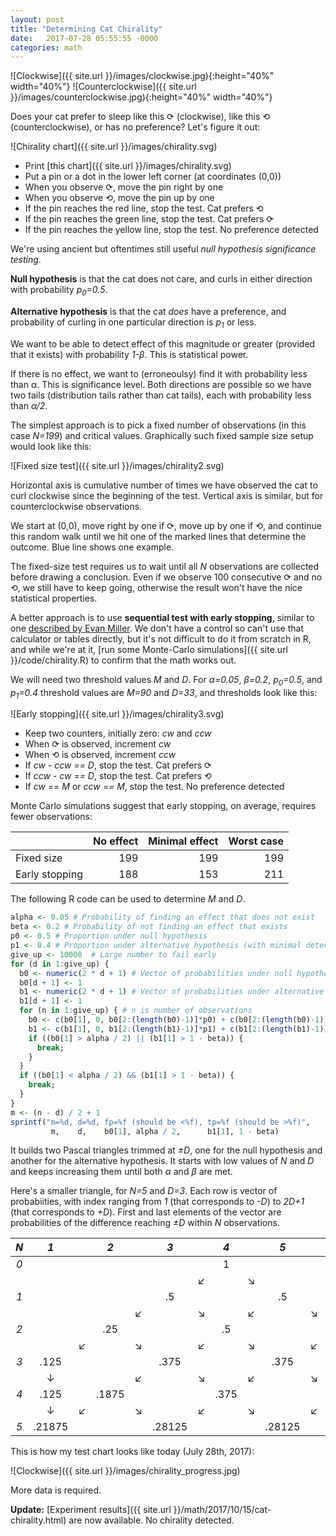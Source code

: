 ```yaml
---
layout: post
title: "Determining Cat Chirality"
date:   2017-07-28 05:55:55 -0000
categories: math
---
```


![Clockwise]({{ site.url }}/images/clockwise.jpg){:height="40%" width="40%"} ![Counterclockwise]({{ site.url }}/images/counterclockwise.jpg){:height="40%" width="40%"}

Does your cat prefer to sleep like this &#10227; (clockwise), like this &#10226; (counterclockwise), or has no preference? Let's figure it out:

![Chirality chart]({{ site.url }}/images/chirality.svg)

* Print [this chart]({{ site.url }}/images/chirality.svg)
* Put a pin or a dot in the lower left corner (at coordinates (0,0))
* When you observe &#10227;, move the pin right by one
* When you observe &#10226;, move the pin up by one
* If the pin reaches the red line, stop the test. Cat prefers &#10226;
* If the pin reaches the green line, stop the test. Cat prefers &#10227;
* If the pin reaches the yellow line, stop the test. No preference detected

<!--more-->
We're using ancient but oftentimes still useful *null hypothesis significance testing*.

**Null hypothesis** is that the cat does not care, and curls in either direction with probability *p<sub>0</sub>=0.5*.

**Alternative hypothesis** is that the cat *does* have a preference, and probability of curling in one particular direction is *p<sub>1</sub>* or less.

We want to be able to detect effect of this magnitude or greater (provided that it exists) with probability *1-&beta;*. This is statistical power.

If there is no effect, we want to (erroneoulsy) find it with probability less than &alpha;. This is significance level. Both directions are possible so we have two tails (distribution tails rather than cat tails), each with probability less than *&alpha;/2*.

The simplest approach is to pick a fixed number of observations (in this case *N=199*) and critical values. Graphically such fixed sample size setup would look like this:

![Fixed size test]({{ site.url }}/images/chirality2.svg)

Horizontal axis is cumulative number of times we have observed the cat to curl clockwise since the beginning of the test. Vertical axis is similar, but for counterclockwise observations.

We start at (0,0), move right by one if &#10227;, move up by one if &#10226;, and continue this random walk until we hit one of the marked lines that determine the outcome. Blue line shows one example.

The fixed-size test requires us to wait until all *N* observations are collected before drawing a conclusion. Even if we observe 100 consecutive &#10227; and no &#10226;, we still have to keep going, otherwise the result won't have the nice statistical properties.

A better approach is to use **sequential test with early stopping**, similar to one [described by Evan Miller](http://www.evanmiller.org/sequential-ab-testing.html). We don't have a control so can't use that calculator or tables directly, but it's not difficult to do it from scratch in R, and while we're at it, [run some Monte-Carlo simulations]({{ site.url }}/code/chirality.R) to confirm that the math works out.

We will need two threshold values *M* and *D*. For *&alpha;=0.05*, *&beta;=0.2*, *p<sub>0</sub>=0.5*, and *p<sub>1</sub>=0.4* threshold values are *M=90* and *D=33*, and thresholds look like this:

![Early stopping]({{ site.url }}/images/chirality3.svg)

* Keep two counters, initially zero: *cw* and *ccw*
* When &#10227; is observed, increment *cw*
* When &#10226; is observed, increment *ccw*
* If *cw - ccw == D*, stop the test. Cat prefers &#10227;
* If *ccw - cw == D*, stop the test. Cat prefers &#10226;
* If *cw == M* or *ccw == M*, stop the test. No preference detected

Monte Carlo simulations suggest that early stopping, on average, requires fewer observations:

|                       |   No effect  |   Minimal effect  |  Worst case  |
|:----------------------|-------------:|------------------:|-------------:|
| Fixed size            |          199 |               199 |          199 |
| Early stopping        |          188 |               153 |          211 |

The following R code can be used to determine *M* and *D*.

```R
alpha <- 0.05 # Probability of finding an effect that does not exist
beta <- 0.2 # Probability of not finding an effect that exists
p0 <- 0.5 # Proportion under null hypothesis
p1 <- 0.4 # Proportion under alternative hypothesis (with minimal detectable effect)
give_up <- 10000  # Large number to fail early
for (d in 1:give_up) {
  b0 <- numeric(2 * d + 1) # Vector of probabilities under null hypothesis
  b0[d + 1] <- 1
  b1 <- numeric(2 * d + 1) # Vector of probabilities under alternative hypothesis
  b1[d + 1] <- 1
  for (n in 1:give_up) { # n is number of observations
    b0 <- c(b0[1], 0, b0[2:(length(b0)-1)]*p0) + c(b0[2:(length(b0)-1)]*(1-p0), 0, b0[length(b0)])
    b1 <- c(b1[1], 0, b1[2:(length(b1)-1)]*p1) + c(b1[2:(length(b1)-1)]*(1-p1), 0, b1[length(b1)])
    if ((b0[1] > alpha / 2) || (b1[1] > 1 - beta)) {
      break;
    }
  }
  if ((b0[1] < alpha / 2) && (b1[1] > 1 - beta)) {
    break;
  }
}
m <- (n - d) / 2 + 1
sprintf("m=%d, d=%d, fp=%f (should be <%f), tp=%f (should be >%f)", 
         m,    d,    b0[1], alpha / 2,      b1[1], 1 - beta)
```

It builds two Pascal triangles trimmed at *&#177;D*, one for the null hypothesis and another for the alternative hypothesis. It starts with low values of *N* and *D* and keeps increasing them until both *&alpha;* and *&beta;* are met.

Here's a smaller triangle, for *N=5* and *D=3*. Each row is vector of probabiities, with index ranging from *1* (that corresponds to *-D*) to *2D+1* (that corresponds to *+D*). First and last elements of the vector are probabilities of the difference reaching *&#177;D* within *N* observations.

| *N* |  *1*  |     |  *2* |     |   *3*  |     |   *4*  |     |   *5*  |     |   *6*  |     | *7* |
|:---:|:-----:|:---:|:----:|:---:|:------:|:---:|:------:|:---:|:------:|:---:|:------:|:---:|:---:|
| *0* |       |     |      |     |        |     |  1     |     |        |     |        |     |     |
|     |       |     |      |     |        |&#8601;|      | &#8600;|     |     |        |     |     |
| *1* |       |     |      |     |    .5  |     |        |     |   .5   |     |        |     |     |
|     |       |     |      |&#8601;|      |&#8600;|      |&#8601;|      |&#8600;|      |     |     |
| *2* |       |     | .25  |     |        |     | .5     |     |        |     |  .25   |     |     |
|     |       |&#8601;|  |&#8600;|        |&#8601;|      |&#8600;|      |&#8601;|      |&#8600;|   |
| *3* | .125  |     |      |     |.375    |     |        |     |.375    |     |        |     |.125 |
|     |&#8595;|     |      |&#8601;|      |&#8600;|      |&#8601;|      |&#8600;|      |   |&#8595;|
| *4* | .125  |     |.1875 |     |        |     |.375    |     |        |     |.1875   |     |.125 |
|     |&#8595;|&#8601;|    |&#8600;|      |&#8601;|      |&#8600;|      |&#8601;|  |&#8600;|&#8595;|
| *5* | .21875|     |      |     |.28125  |     |        |     | .28125 |     |        |    |.21875|

This is how my test chart looks like today (July 28th, 2017):

![Clockwise]({{ site.url }}/images/chirality_progress.jpg)

More data is required.

**Update:** [Experiment results]({{ site.url }}/math/2017/10/15/cat-chirality.html) are now available. No chirality detected.